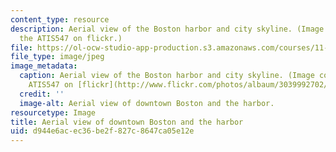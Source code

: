 ```yaml
---
content_type: resource
description: Aerial view of the Boston harbor and city skyline. (Image courtesy of
  the ATIS547 on flickr.)
file: https://ol-ocw-studio-app-production.s3.amazonaws.com/courses/11-482j-regional-socioeconomic-impact-analyses-and-modeling-fall-2008/d944e6acec36be2f827c8647ca05e12e_11-482jf08.jpg
file_type: image/jpeg
image_metadata:
  caption: Aerial view of the Boston harbor and city skyline. (Image courtesy of the
    ATIS547 on [flickr](http://www.flickr.com/photos/albaum/3039992702/).)
  credit: ''
  image-alt: Aerial view of downtown Boston and the harbor.
resourcetype: Image
title: Aerial view of downtown Boston and the harbor
uid: d944e6ac-ec36-be2f-827c-8647ca05e12e
---
```


